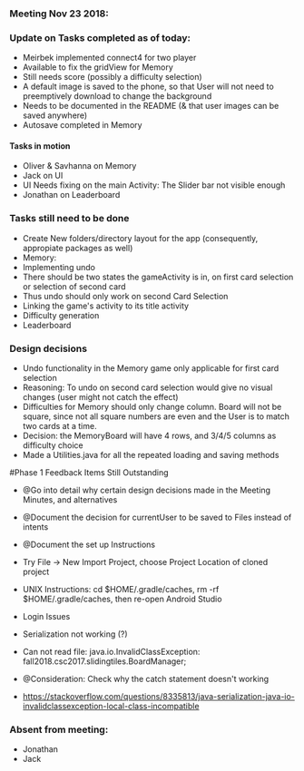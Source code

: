### Meeting Nov 23 2018:

### Update on Tasks completed as of today:
+ Meirbek implemented connect4 for two player
 + Available to fix the gridView for Memory
 + Still needs score (possibly a difficulty selection)
+ A default image is saved to the phone, so that User will not need to preemptively download to change the background
 + Needs to be documented in the README (& that user images can be saved anywhere)
+ Autosave completed in Memory


#### Tasks in motion
+ Oliver & Savhanna on Memory
+ Jack on UI
 + UI Needs fixing on the main Activity: The Slider bar not visible enough
+ Jonathan on Leaderboard

### Tasks still need to be done
+ Create New folders/directory layout for the app (consequently, appropiate packages as well)
+ Memory:
 + Implementing undo
  + There should be two states the gameActivity is in, on first card selection or selection of second card
  + Thus undo should only work on second Card Selection
 + Linking the game's activity to its title activity
 + Difficulty generation
+ Leaderboard

### Design decisions
+ Undo functionality in the Memory game only applicable for first card selection
 + Reasoning: To undo on second card selection would give no visual changes (user might not catch the effect)
+ Difficulties for Memory should only change column. Board will not be square, since not all square numbers are even and the User is to match two cards at a time.
 + Decision: the MemoryBoard will have 4 rows, and 3/4/5 columns as difficulty choice
 + Made a Utilities.java for all the repeated loading and saving methods



#Phase 1 Feedback Items Still Outstanding

+ @Go into detail why certain design decisions made in the Meeting Minutes, and alternatives
 + @Document the decision for currentUser to be saved to Files instead of intents
+ @Document the set up Instructions
 + Try File -> New Import Project, choose Project Location of cloned project
 + UNIX Instructions: cd $HOME/.gradle/caches, rm -rf $HOME/.gradle/caches, then re-open Android Studio

+ Login Issues
 + Serialization not working (?)
 + Can not read file: java.io.InvalidClassException: fall2018.csc2017.slidingtiles.BoardManager;
  + @Consideration: Check why the catch statement doesn't working
  + https://stackoverflow.com/questions/8335813/java-serialization-java-io-invalidclassexception-local-class-incompatible
  
### Absent from meeting:
+ Jonathan
+ Jack